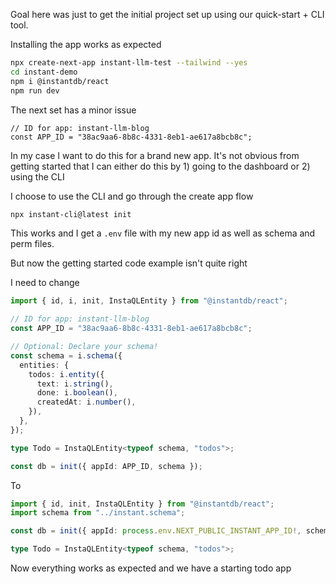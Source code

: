 Goal here was just to get the initial project set up using our quick-start + CLI
tool.

Installing the app works as expected

```bash
npx create-next-app instant-llm-test --tailwind --yes
cd instant-demo
npm i @instantdb/react
npm run dev
```

The next set has a minor issue

```
// ID for app: instant-llm-blog
const APP_ID = "38ac9aa6-8b8c-4331-8eb1-ae617a8bcb8c";
```

In my case I want to do this for a brand new app. It's not obvious from getting
started that I can either do this by 1) going to the dashboard or 2) using the
CLI

I choose to use the CLI and go through the create app flow

```bash
npx instant-cli@latest init
```

This works and I get a `.env` file with my new app id as well as schema and perm
files.

But now the getting started code example isn't quite right

I need to change

```typescript
import { id, i, init, InstaQLEntity } from "@instantdb/react";

// ID for app: instant-llm-blog
const APP_ID = "38ac9aa6-8b8c-4331-8eb1-ae617a8bcb8c";

// Optional: Declare your schema!
const schema = i.schema({
  entities: {
    todos: i.entity({
      text: i.string(),
      done: i.boolean(),
      createdAt: i.number(),
    }),
  },
});

type Todo = InstaQLEntity<typeof schema, "todos">;

const db = init({ appId: APP_ID, schema });
```

To

```typescript
import { id, init, InstaQLEntity } from "@instantdb/react";
import schema from "../instant.schema";

const db = init({ appId: process.env.NEXT_PUBLIC_INSTANT_APP_ID!, schema });

type Todo = InstaQLEntity<typeof schema, "todos">;
```

Now everything works as expected and we have a starting todo app

